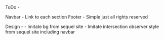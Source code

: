 ToDo - 

Navbar - Link to each section
Footer - Simple just all rights reserved

Design - 
    - Imitate bg from sequel site
    - Imitate intersection observer style from sequel site including navbar

